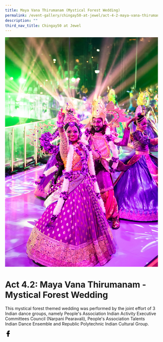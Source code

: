 ```yaml
---
title: Maya Vana Thirumanam (Mystical Forest Wedding)
permalink: /event-gallery/chingay50-at-jewel/act-4-2-maya-vana-thirumanam-mystical-forest-wedding/
description: ""
third_nav_title: Chingay50 at Jewel
---
```

![Act 4.2: Maya Vana Thirumanam - Mystical Forest Wedding](/images/Event%20Gallery/Chingay50%20at%20Jewel/Act%204%202%20Indian%20Wedding-01.jpg)

# **Act 4.2: Maya Vana Thirumanam - Mystical Forest Wedding**
This mystical forest themed wedding was performed by the joint effort of 3 Indian dance groups, namely People's Association Indian Activity Executive Committees Council (Narpani Pearavali), People's Association Talents Indian Dance Ensemble and Republic Polytechnic Indian Cultural Group.

<a href="http://www.facebook.com/sharer.php?u=http://www.chingay.gov.sg/image/event-gallery/-act-4-2-maya-vana-thirumanam---mystical-forest-wedding" style="float:left;">
	<img src="/images/facebook.png" style="width:auto;height:20px;">
</a>